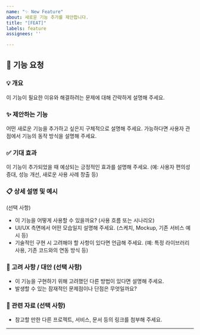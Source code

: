 ```yaml
---
name: "✨ New Feature"
about: 새로운 기능 추가를 제안합니다.
title: "[FEAT]"
labels: feature
assignees: ''

---
```


## 🚀 기능 요청

### 💡 개요
이 기능이 필요한 이유와 해결하려는 문제에 대해 간략하게 설명해 주세요.

### ✨ 제안하는 기능
어떤 새로운 기능을 추가하고 싶은지 구체적으로 설명해 주세요.
가능하다면 사용자 관점에서 기능의 동작 방식을 설명해 주세요.

### ✅ 기대 효과
이 기능이 추가되었을 때 예상되는 긍정적인 효과를 설명해 주세요. (예: 사용자 편의성 증대, 성능 개선, 새로운 사용 사례 창출 등)

### 📋 상세 설명 및 예시
(선택 사항)
* 이 기능을 어떻게 사용할 수 있을까요? (사용 흐름 또는 시나리오)
* UI/UX 측면에서 어떤 모습일지 설명해 주세요. (스케치, Mockup, 기존 서비스 예시 등)
* 기술적인 구현 시 고려해야 할 사항이 있다면 언급해 주세요. (예: 특정 라이브러리 사용, 기존 코드와의 연동 방식 등)

### 🚧 고려 사항 / 대안 (선택 사항)
* 이 기능을 구현하기 위해 고려했던 다른 방법이 있다면 설명해 주세요.
* 발생할 수 있는 잠재적인 문제점이나 단점은 무엇일까요?

### 🔗 관련 자료 (선택 사항)
* 참고할 만한 다른 프로젝트, 서비스, 문서 등의 링크를 첨부해 주세요.

---

